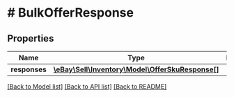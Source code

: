 # # BulkOfferResponse

## Properties

Name | Type | Description | Notes
------------ | ------------- | ------------- | -------------
**responses** | [**\eBay\Sell\Inventory\Model\OfferSkuResponse[]**](OfferSkuResponse.md) |  | [optional]

[[Back to Model list]](../../README.md#models) [[Back to API list]](../../README.md#endpoints) [[Back to README]](../../README.md)
